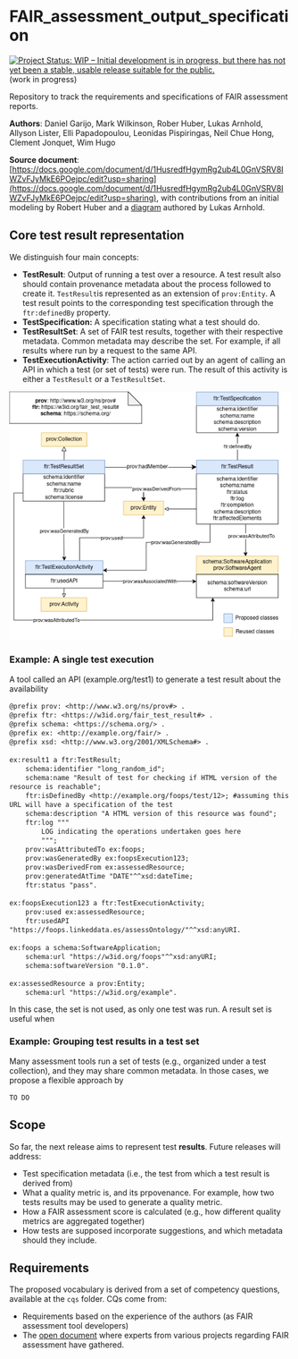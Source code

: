 # FAIR_assessment_output_specification
[![Project Status: WIP – Initial development is in progress, but there has not yet been a stable, usable release suitable for the public.](https://www.repostatus.org/badges/latest/wip.svg)](https://www.repostatus.org/#wip) (work in progress)

Repository to track the requirements and specifications of FAIR assessment reports.

**Authors**:  Daniel Garijo, Mark Wilkinson, Rober Huber, Lukas Arnhold, Allyson Lister, Elli Papadopoulou, Leonidas Pispiringas, Neil Chue Hong, Clement Jonquet, Wim Hugo

**Source document**: [https://docs.google.com/document/d/1HusredfHgymRg2ub4L0GnVSRV8IWZvFJyMkE6POejpc/edit?usp=sharing](https://docs.google.com/document/d/1HusredfHgymRg2ub4L0GnVSRV8IWZvFJyMkE6POejpc/edit?usp=sharing), with contributions from an initial modeling by Robert Huber and a [diagram](https://owncloud.tuwien.ac.at/index.php/s/VaGxqnf5MxfDtzz#/files_mediaviewer/dmp-dqv.png) authored by Lukas Arnhold.


## Core test result representation
We distinguish four main concepts:
- **TestResult**: Output of running a test over a resource. A test result also should contain provenance metadata about the process followed to create it. `TestResult`is represented as an extension of `prov:Entity`. A test result points to the corresponding test specification through the `ftr:definedBy` property.
- **TestSpecification:** A specification stating what a test should do. 
- **TestResultSet**: A set of FAIR test results, together with their respective metadata. Common metadata may describe the set. For example, if all results where run by a request to the same API.
- **TestExecutionActivity**: The action carried out by an agent of calling an API in which a test (or set of tests) were run. The result of this activity is either a `TestResult` or a `TestResultSet`.

![diagram](./development/img/FAIRTestResult_diagram_v1.drawio.png "Test result overview")

### Example: A single test execution

A tool called an API (example.org/test1) to generate a test result about the availability  
```
@prefix prov: <http://www.w3.org/ns/prov#> .
@prefix ftr: <https://w3id.org/fair_test_result#> .
@prefix schema: <https://schema.org/> .
@prefix ex: <http://example.org/fair/> .
@prefix xsd: <http://www.w3.org/2001/XMLSchema#> .

ex:result1 a ftr:TestResult;
    schema:identifier "long_random_id";
    schema:name "Result of test for checking if HTML version of the resource is reachable";
    ftr:isDefinedBy <http://example.org/foops/test/12>; #assuming this URL will have a specification of the test
    schema:description "A HTML version of this resource was found";
    ftr:log """
        LOG indicating the operations undertaken goes here
        """;
    prov:wasAttributedTo ex:foops;
    prov:wasGeneratedBy ex:foopsExecution123;
    prov:wasDerivedFrom ex:assessedResource;
    prov:generatedAtTime "DATE"^^xsd:dateTime;
    ftr:status "pass".

ex:foopsExecution123 a ftr:TestExecutionActivity;
    prov:used ex:assessedResource;
    ftr:usedAPI "https://foops.linkeddata.es/assessOntology/"^^xsd:anyURI.

ex:foops a schema:SoftwareApplication;
    schema:url "https://w3id.org/foops"^^xsd:anyURI;
    schema:softwareVersion "0.1.0".

ex:assessedResource a prov:Entity;
    schema:url "https://w3id.org/example".
```
In this case, the set is not used, as only one test was run. A result set is useful when 

### Example: Grouping test results in a test set
Many assessment tools run a set of tests (e.g., organized under a test collection), and they may share common metadata. In those cases, we propose a flexible approach by 

```
TO DO
```

## Scope
So far, the next release aims to represent test **results**. Future releases will address:
- Test specification metadata (i.e., the test from which a test 
result is derived from)
- What a quality metric is, and its prpovenance. For example, how two tests results may be used to generate a quality metric.
- How a FAIR assessment score is calculated (e.g., how different quality metrics are aggregated together) 
- How tests are supposed incorporate suggestions, and which metadata should they include.


## Requirements
The proposed vocabulary is derived from a set of competency questions, available at the `cqs` folder. CQs come from:
* Requirements based on the experience of the authors (as FAIR assessment tool developers)
* The [open document](https://docs.google.com/document/d/1HusredfHgymRg2ub4L0GnVSRV8IWZvFJyMkE6POejpc/edit?usp=sharing) where experts from various projects regarding FAIR assessment have gathered.